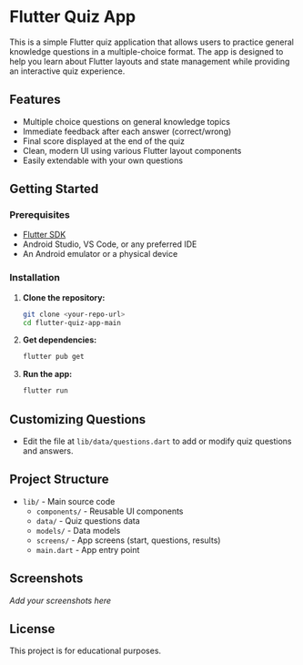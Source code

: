 # Flutter Quiz App

This is a simple Flutter quiz application that allows users to practice general knowledge questions in a multiple-choice format. The app is designed to help you learn about Flutter layouts and state management while providing an interactive quiz experience.

## Features
- Multiple choice questions on general knowledge topics
- Immediate feedback after each answer (correct/wrong)
- Final score displayed at the end of the quiz
- Clean, modern UI using various Flutter layout components
- Easily extendable with your own questions

## Getting Started

### Prerequisites
- [Flutter SDK](https://flutter.dev/docs/get-started/install)
- Android Studio, VS Code, or any preferred IDE
- An Android emulator or a physical device

### Installation
1. **Clone the repository:**
   ```sh
   git clone <your-repo-url>
   cd flutter-quiz-app-main
   ```
2. **Get dependencies:**
   ```sh
   flutter pub get
   ```
3. **Run the app:**
   ```sh
   flutter run
   ```

## Customizing Questions
- Edit the file at `lib/data/questions.dart` to add or modify quiz questions and answers.

## Project Structure
- `lib/` - Main source code
  - `components/` - Reusable UI components
  - `data/` - Quiz questions data
  - `models/` - Data models
  - `screens/` - App screens (start, questions, results)
  - `main.dart` - App entry point

## Screenshots
_Add your screenshots here_

## License
This project is for educational purposes.
